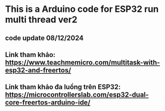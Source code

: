 # This is a Arduino code for ESP32 run multi thread ver2

## code update 08/12/2024

## Link tham khảo: https://www.teachmemicro.com/multitask-with-esp32-and-freertos/
## Link tham khảo đa luồng trên ESP32: https://microcontrollerslab.com/esp32-dual-core-freertos-arduino-ide/
